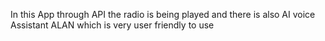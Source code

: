 In this App through API the radio is being played and there is also AI voice Assistant ALAN which is very user friendly to use 

